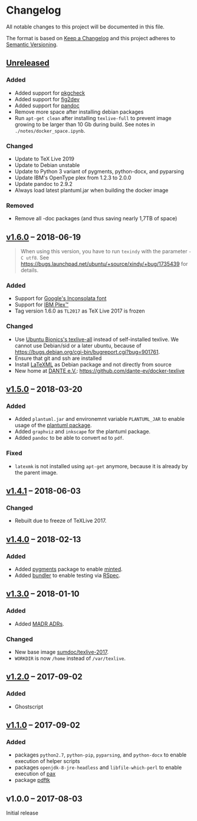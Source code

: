 # Changelog

All notable changes to this project will be documented in this file.

The format is based on [Keep a Changelog](http://keepachangelog.com/)
and this project adheres to [Semantic Versioning](http://semver.org/).

## [Unreleased]

### Added

- Added support for [pkgcheck](https://ctan.org/pkg/pkgcheck)
- Added support for [fig2dev](https://linux.die.net/man/1/fig2dev)
- Added support for [pandoc](https://pandoc.org/)
- Remove more space after installing debian packages
- Run `apt-get clean` after installing `texlive-full` to prevent image growing
  to be larger than 10 Gb during build. See notes in
  `./notes/docker_space.ipynb`.

### Changed

- Update to TeX Live 2019
- Update to Debian unstable
- Update to Python 3 variant of pygments, python-docx, and pyparsing
- Update IBM's OpenType plex from 1.2.3 to 2.0.0
- Update pandoc to 2.9.2
- Always load latest plantuml.jar when building the docker image

### Removed

- Remove all -doc packages (and thus saving nearly 1,7TB of space)

## [v1.6.0] – 2018-06-19

> When using this version, you have to run `texindy` with the parameter `-C utf8`.
> See <https://bugs.launchpad.net/ubuntu/+source/xindy/+bug/1735439> for details.

### Added

- Support for [Google's Inconsolata font](https://fonts.google.com/specimen/Inconsolata)
- Support for [IBM Plex™](https://github.com/IBM/plex/)
- Tag version 1.6.0 as `TL2017` as TeX Live 2017 is frozen

### Changed

- Use [Ubuntu Bionics's texlive-all](https://packages.ubuntu.com/bionic/texlive-full) instead of self-installed texlive.
  We cannot use Debian/sid or a later ubuntu, because of <https://bugs.debian.org/cgi-bin/bugreport.cgi?bug=901761>.
- Ensure that git and ssh are installed
- Install [LaTeXML](https://dlmf.nist.gov/LaTeXML/) as Debian package and not directly from source
- New home at [DANTE e.V.](https://www.dante.de/): <https://github.com/dante-ev/docker-texlive>

## [v1.5.0] – 2018-03-20

### Added

- Added `plantuml.jar` and environemnt variable `PLANTUML_JAR` to enable usage of the [plantuml package](https://www.ctan.org/plantuml).
- Added `graphviz` and `inkscape` for the plantuml package.
- Added `pandoc` to be able to convert `md` to `pdf`.

### Fixed

- `latexmk` is not installed using `apt-get` anymore, because it is already by the parent image.

## [v1.4.1] – 2018-06-03

### Changed

- Rebuilt due to freeze of TeXLive 2017.

## [v1.4.0] – 2018-02-13

### Added

- Added [pygments](http://pygments.org/) package to enable [minted](https://github.com/gpoore/minted).
- Added [bundler](http://bundler.io/) to enable testing via [RSpec](http://rspec.info/).

## [v1.3.0] – 2018-01-10

### Added

- Added [MADR ADRs](https://adr.github.io/madr/).

### Changed

- New base image [sumdoc/texlive-2017](https://hub.docker.com/r/sumdoc/texlive-2017/).
- `WORKDIR` is now `/home` instead of `/var/texlive`.

## [v1.2.0] – 2017-09-02

### Added

- Ghostscript

## [v1.1.0] – 2017-09-02

### Added

- packages `python2.7`, `python-pip`, `pyparsing`, and `python-docx` to enable execution of helper scripts
- packages `openjdk-8-jre-headless` and `libfile-which-perl` to enable execution of [pax](http://ctan.org/pkg/pax)
- package [pdftk](https://www.pdflabs.com/tools/pdftk-the-pdf-toolkit/)

## v1.0.0 – 2017-08-03

Initial release

[Unreleased]: https://github.com/koppor/docker-texlive/compare/v1.6.0...HEAD
[v1.6.0]: https://github.com/koppor/docker-texlive/compare/v1.5.1...v1.6.0
[v1.5.0]: https://github.com/koppor/docker-texlive/compare/v1.4.1...v1.5.0
[v1.4.1]: https://github.com/koppor/docker-texlive/compare/v1.4.0...v1.4.1
[v1.4.0]: https://github.com/koppor/docker-texlive/compare/v1.3.0...v1.4.0
[v1.3.0]: https://github.com/koppor/docker-texlive/compare/v1.2.0...v1.3.0
[v1.2.0]: https://github.com/koppor/docker-texlive/compare/v1.1.0...v1.2.0
[v1.1.0]: https://github.com/koppor/docker-texlive/compare/v1.0.0...v1.1.0

<!-- markdownlint-disable-file MD024 -->
